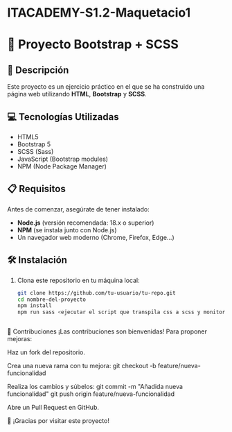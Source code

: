 # ITACADEMY-S1.2-Maquetacio1

# 🎨 Proyecto Bootstrap + SCSS

## 📄 Descripción

Este proyecto es un ejercicio práctico en el que se ha construido una página web utilizando **HTML**, **Bootstrap** y **SCSS**. 

## 💻 Tecnologías Utilizadas

- HTML5
- Bootstrap 5
- SCSS (Sass)
- JavaScript (Bootstrap modules)
- NPM (Node Package Manager)

## 📋 Requisitos

Antes de comenzar, asegúrate de tener instalado:

- **Node.js** (versión recomendada: 18.x o superior)
- **NPM** (se instala junto con Node.js)
- Un navegador web moderno (Chrome, Firefox, Edge…)

## 🛠️ Instalación

1. Clona este repositorio en tu máquina local:

   ```bash
   git clone https://github.com/tu-usuario/tu-repo.git
   cd nombre-del-proyecto
   npm install
   npm run sass <ejecutar el script que transpila css a scss y monitorea los cambios para que no tengas que volver a transpilar>
   


🤝 Contribuciones
¡Las contribuciones son bienvenidas! Para proponer mejoras:

Haz un fork del repositorio.

Crea una nueva rama con tu mejora:
git checkout -b feature/nueva-funcionalidad

Realiza los cambios y súbelos:
git commit -m "Añadida nueva funcionalidad"
git push origin feature/nueva-funcionalidad

Abre un Pull Request en GitHub.

🚀 ¡Gracias por visitar este proyecto!